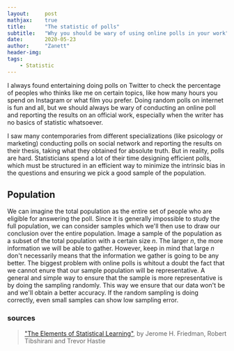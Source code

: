 ```yaml
---
layout:     post
mathjax:    true
title:      "The statistic of polls"
subtitle:   "Why you should be wary of using online polls in your work"
date:       2020-05-23
author:     "Zanett"
header-img: 
tags:
    - Statistic
---
```

    
    
I always found entertaining doing polls on Twitter to check the percentage of peoples who thinks like me on certain topics, like how many hours you spend on Instagram or what film you prefer. Doing random polls on internet is fun and all, but we should always be wary of conducting an online poll and reporting the results on an official work, especially when the writer has no basics of statistic whatsoever.

I saw many contemporaries from different specializations (like psicology or marketing) conducting polls on social network and reporting 
the results on their thesis, taking what they obtained for absolute truth. But in reality, polls are hard. Statisticians spend a lot of their time designing efficient polls, which must be structured in an efficient way to minimize the intrinsic bias in the questions and ensuring we pick a good sample of the population. 

## Population

We can imagine the total population as the entire set of people who are eligible for answering the poll. Since it is generally impossible to study the full population, we can consider samples which we'll then use to draw our conclusion over the entire population. Image a sample of the population as a subset of the total population with a certain size *n*. The larger *n*, the more information we will be able to gather. However, keep in mind that large *n* don't necessarily means that the information we gather is going to be any better. The biggest problem with online polls is whitout a doubt the fact that we cannot enure that our sample population will be representative. A general and simple way to ensure that the sample is more representative is by doing the sampling randomly. This way we ensure that our data won't be and we'll obtain a better accuracy. If the random sampling is doing correctly, even small samples can show low sampling error.




### sources
> ["The Elements of Statistical Learning"](https://web.stanford.edu/~hastie/Papers/ESLII.pdf), by Jerome H. Friedman, Robert Tibshirani and Trevor Hastie
